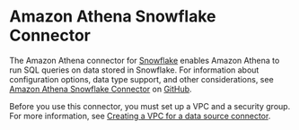 # Amazon Athena Snowflake Connector<a name="athena-prebuilt-data-connectors-snowflake"></a>

The Amazon Athena connector for [Snowflake](https://www.snowflake.com/) enables Amazon Athena to run SQL queries on data stored in Snowflake\. For information about configuration options, data type support, and other considerations, see [Amazon Athena Snowflake Connector](https://github.com/awslabs/aws-athena-query-federation/tree/master/athena-snowflake/) on [GitHub](https://github.com/awslabs/aws-athena-query-federation/wiki/Available-Connectors)\.

Before you use this connector, you must set up a VPC and a security group\. For more information, see [Creating a VPC for a data source connector](athena-connectors-vpc-creation.md)\.